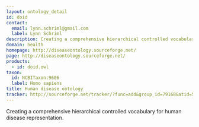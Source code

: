```yaml
---
layout: ontology_detail
id: doid
contact: 
  email: lynn.schriml@gmail.com
  label: Lynn Schriml
description: Creating a comprehensive hierarchical controlled vocabulary for human disease representation.
domain: health
homepage: http://diseaseontology.sourceforge.net/
page: http://diseaseontology.sourceforge.net/
products: 
  - id: doid.owl
taxon: 
  id: NCBITaxon:9606
  label: Homo sapiens
title: Human disease ontology
tracker: http://sourceforge.net/tracker/?func=add&group_id=79168&atid=555739
---
```


Creating a comprehensive hierarchical controlled vocabulary for human disease representation.
